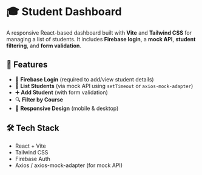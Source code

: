 # 🎓 Student Dashboard

A responsive React-based dashboard built with **Vite** and **Tailwind CSS** for managing a list of students. It includes **Firebase login**, a **mock API**, **student filtering**, and **form validation**.

## 🚀 Features

- 🔐 **Firebase Login** (required to add/view student details)
- 📃 **List Students** (via mock API using `setTimeout` or `axios-mock-adapter`)
- ➕ **Add Student** (with form validation)
- 🔍 **Filter by Course**
- 📱 **Responsive Design** (mobile & desktop)

## 🛠️ Tech Stack

- React + Vite
- Tailwind CSS
- Firebase Auth
- Axios / axios-mock-adapter (for mock API)

